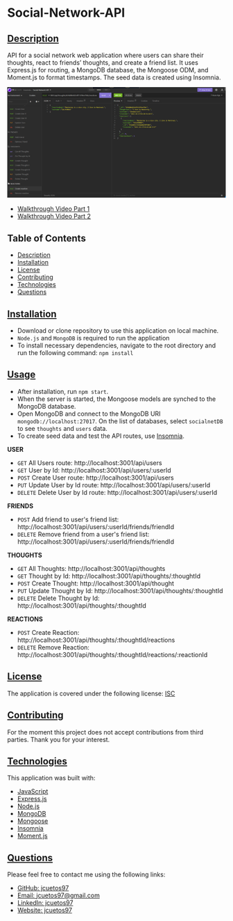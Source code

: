 # Social-Network-API
## [Description](#table-of-contents)

API for a social network web application where users can share their thoughts, react to friends’ thoughts, and create a friend list. It uses Express.js for routing, a MongoDB database, the Mongoose ODM, and Moment.js to format timestamps. The seed data is created using Insomnia.

![Demo](./public/assets/SS.png)
- [Walkthrough Video Part 1](./public/assets/Walkthrough%20VideoPart%20I.mp44)
- [Walkthrough Video Part 2](./public/assets/Walkthrough%20Video%20Part%20II.mp4)

## Table of Contents
* [Description](#description)
* [Installation](#installation)
* [License](#license)
* [Contributing](#contributing)
* [Technologies](#technologies)
* [Questions](#questions)

## [Installation](#table-of-contents)

- Download or clone repository to use this application on local machine.
- `Node.js` and `MongoDB` is required to run the application
- To install necessary dependencies, navigate to the root directory and run the following command: `npm install`

## [Usage](#table-of-contents)
- After installation, run `npm start`.
- When the server is started, the Mongoose models are synched to the MongoDB database.
- Open MongoDB and connect to the MongoDB URI `mongodb://localhost:27017`. On the list of databases, select `socialnetDB` to see `thoughts` and `users` data.
- To create seed data and test the API routes, use [Insomnia](https://insomnia.rest/download). 

**USER**
- `GET` All Users route: http://localhost:3001/api/users
- `GET` User by Id: http://localhost:3001/api/users/:userId
- `POST` Create User route: http://localhost:3001/api/users 
- `PUT` Update User by Id route: http://localhost:3001/api/users/:userId
- `DELETE` Delete User by Id route: http://localhost:3001/api/users/:userId

**FRIENDS**
- `POST` Add friend to user's friend list: http://localhost:3001/api/users/:userId/friends/friendId
- `DELETE` Remove friend from a user's friend list: http://localhost:3001/api/users/:userId/friends/friendId

**THOUGHTS**
- `GET` All Thoughts: http://localhost:3001/api/thoughts
- `GET` Thought by Id: http://localhost:3001/api/thoughts/:thoughtId
- `POST` Create Thought: http://localhost:3001/api/thought 
- `PUT` Update Thought by Id: http://localhost:3001/api/thoughts/:thoughtId
- `DELETE` Delete Thought by Id: http://localhost:3001/api/thoughts/:thoughtId

**REACTIONS**
- `POST` Create Reaction: http://localhost:3001/api/thoughts/:thoughtId/reactions
- `DELETE` Remove Reaction: http://localhost:3001/api/thoughts/:thoughtId/reactions/:reactionId

## [License](#table-of-contents)

The application is covered under the following license:
[ISC](https://choosealicense.com/licenses/isc)


## [Contributing](#table-of-contents)

For the moment this project does not accept contributions from third parties. Thank you for your interest.

## [Technologies](#table-of-contents)

This application was built with: 
- [JavaScript](https://developer.mozilla.org/en-US/docs/Web/JavaScript)
- [Express.js](https://expressjs.com/)
- [Node.js](https://nodejs.org/en/)
- [MongoDB](https://www.mongodb.com/)
- [Mongoose](https://mongoosejs.com/)
- [Insomnia](https://insomnia.rest/)
- [Moment.js](https://www.npmjs.com/package/moment)

## [Questions](#table-of-contents)

Please feel free to contact me using the following links:
* [GitHub: jcuetos97](https://github.com/jcuetos97)
* [Email: jcuetos97@gmail.com](mailto:jcuetos97@gmail.com)
* [LinkedIn: jcuetos97](https://www.linkedin.com/in/jcuetos97/)
* [Website: jcuetos97](https://jcuetos97.github.io/Web-Developer-Portfolio/)
  
